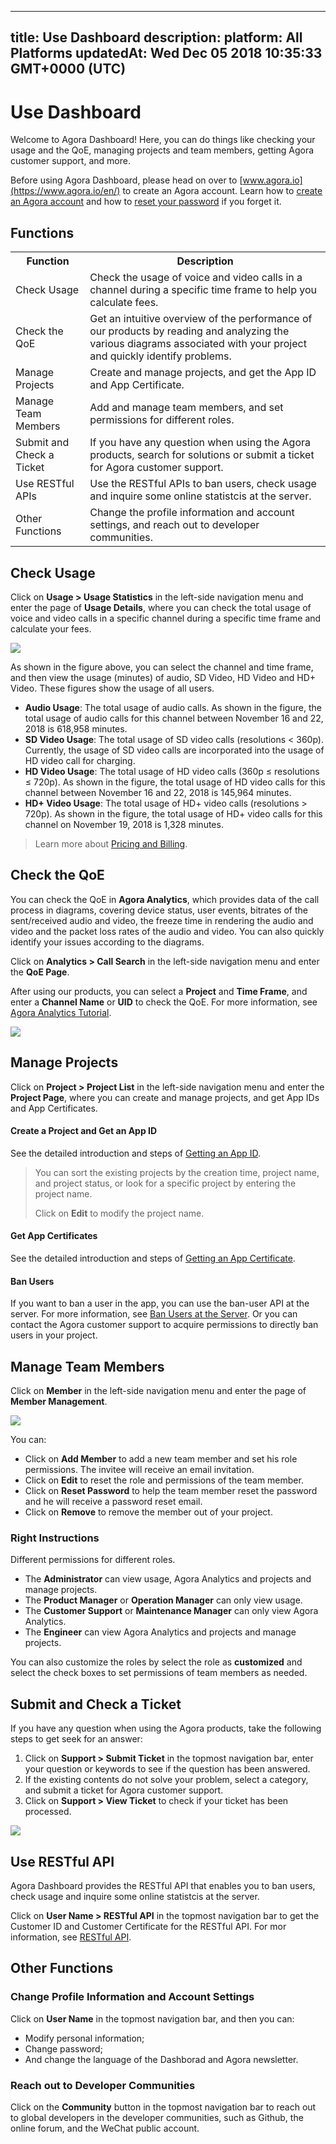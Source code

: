 
---
title: Use Dashboard
description: 
platform: All Platforms
updatedAt: Wed Dec 05 2018 10:35:33 GMT+0000 (UTC)
---
# Use Dashboard
Welcome to Agora Dashboard! Here, you can do things like checking your usage and the QoE, managing projects and team members, getting Agora customer support, and more.

Before using Agora Dashboard, please head on over to [www.agora.io](https://www.agora.io/en/) to create an Agora account. Learn how to [create an Agora account](../../en/Interactive%20Broadcast/sign_in_and_sign_up.md) and how to [reset your password](../../en/Interactive%20Broadcast/sign_in_and_sign_up.md) if you forget it.

## Functions

<table>
<tr>
<th>Function</th>
<th>Description</th>
</tr>
<tr>
<td>Check Usage</td>
<td>Check the usage of voice and video calls in a channel during a specific time frame to help you calculate fees.</td>
</tr>
<tr>
<td>Check the QoE</td>
<td>Get an intuitive overview of the performance of our products by reading and analyzing the various diagrams associated with your project and quickly identify problems.</td>
</tr>
<tr>
<td>Manage Projects</td>
<td>Create and manage projects, and get the App ID and App Certificate.</td>
</tr>
<tr>
<td>Manage Team Members</td>
<td>Add and manage team members, and set permissions for different roles.</td>
</tr>
<tr>
<td>Submit and Check a Ticket</td>
<td>If you have any question when using the Agora products, search for solutions or submit a ticket for Agora customer support.</td>
</tr>
<tr>
<td>Use RESTful APIs</td>
<td>Use the RESTful APIs to ban users, check usage and inquire some online statistcis at the server.</td>
</tr>
<tr>
<td>Other Functions</td>
<td>Change the profile information and account settings, and reach out to developer communities.</td>
</tr>
</table>

## Check Usage

Click on **Usage > Usage Statistics** in the left-side navigation menu and enter the page of **Usage Details**, where you can check the total usage of voice and video calls in a specific channel during a specific time frame and calculate your fees. 

![](https://web-cdn.agora.io/docs-files/1543989847923)

As shown in the figure above, you can select the channel and time frame, and then view the usage (minutes) of audio, SD Video, HD Video and HD+ Video. These figures show the usage of all users.

* **Audio Usage**: The total usage of audio calls. As shown in the figure, the total usage of audio calls for this channel between November 16 and 22, 2018 is 618,958 minutes. 
* **SD Video Usage**: The total usage of SD video calls (resolutions < 360p). Currently, the usage of SD video calls are incorporated into the usage of HD video call for charging.
* **HD Video Usage**: The total usage of HD video calls (360p ≤ resolutions ≤ 720p). As shown in the figure, the total usage of HD video calls for this channel between November 16 and 22, 2018 is 145,964 minutes. 
* **HD+ Video Usage**: The total usage of HD+ video calls (resolutions > 720p). As shown in the figure, the total usage of HD+ video calls for this channel on November 19, 2018 is 1,328 minutes.

> Learn more about [Pricing and Billing](https://docs.agora.io/en/Agora%20Platform/billing_faq).

## Check the QoE

You can check the QoE in **Agora Analytics**, which provides data of the call process in diagrams, covering device status, user events, bitrates of the sent/received audio and video, the freeze time in rendering the audio and video and the packet loss rates of the audio and video. You can also quickly identify your issues according to the diagrams.

Click on **Analytics > Call Search** in the left-side navigation menu and enter the **QoE Page**.

After using our products, you can select a **Project** and **Time Frame**, and enter a **Channel Name** or **UID** to check the QoE. For more information, see [Agora Analytics Tutorial](https://dashboard.agora.io/analytics/call/tutorial?_ga=2.197716463.1125435494.1542623251-764614247.1539586349).

![](https://web-cdn.agora.io/docs-files/1543913574811)

## Manage Projects

Click on **Project > Project List** in the left-side navigation menu and enter the **Project Page**, where you can create and manage projects, and get App IDs and App Certificates.

#### Create a Project and Get an App ID

See the detailed introduction and steps of [Getting an App ID](../../en/Interactive%20Broadcast/token.md).

> You can sort the existing projects by the creation time, project name, and project status, or look for a specific project by entering the project name.
>
> Click on **Edit** to modify the project name.

#### Get App Certificates

See the detailed introduction and steps of [Getting an App Certificate](../../en/Interactive%20Broadcast/token.md).

#### Ban Users

If you want to ban a user in the app, you can use the ban-user API at the server. For more information, see [Ban Users at the Server](https://docs.agora.io/en/Interactive%20Broadcast/dashboard_restful_live?platform=All_Platforms#5-api). Or you can contact the Agora customer support to acquire permissions to directly ban users in your project.


## Manage Team Members

Click on **Member** in the left-side navigation menu and enter the page of **Member Management**.

![](https://web-cdn.agora.io/docs-files/1543990035082)

You can:

- Click on **Add Member** to add a new team member and set his role permissions. The invitee will receive an email invitation.
- Click on **Edit** to reset the role and permissions of the team member.
- Click on **Reset Password** to help the team member reset the password and he will receive a password reset email.
- Click on **Remove** to remove the member out of your project.

### Right Instructions

Different permissions for different roles.

- The **Administrator** can view usage, Agora Analytics and projects and manage projects.
- The **Product Manager** or **Operation Manager** can only view usage.
- The **Customer Support** or **Maintenance Manager** can only view Agora Analytics.
- The **Engineer** can view Agora Analytics and projects and manage projects.

You can also customize the roles by select the role as **customized** and select the check boxes to set permissions of team members as needed.
## Submit and Check a Ticket

If you have any question when using the Agora products, take the following steps to get seek for an answer: 

1. Click on **Support > Submit Ticket** in the topmost navigation bar, enter your question or keywords to see if the question has been answered.
2. If the existing contents do not solve your problem, select a category, and submit a ticket for Agora customer support.
3. Click on **Support > View Ticket** to check if your ticket has been processed.

![](https://web-cdn.agora.io/docs-files/1543913838952)

## Use RESTful API

Agora Dashboard provides the RESTful API that enables you to ban users, check usage and inquire some online statistcis at the server. 

Click on **User Name > RESTful API** in the topmost navigation bar to get the Customer ID and Customer Certificate for the RESTful API. For mor information, see [RESTful API](../../en/Interactive%20Broadcast/dashboard_restful_live.md).

## Other Functions

### Change Profile Information and Account Settings

Click on **User Name** in the topmost navigation bar, and then you can:
* Modify personal information;
* Change password;
* And change the language of the Dashborad and Agora newsletter.

### Reach out to Developer Communities

Click on the **Community** button in the topmost navigation bar to reach out to global developers in the developer communities, such as Github, the online forum, and the WeChat public account.
